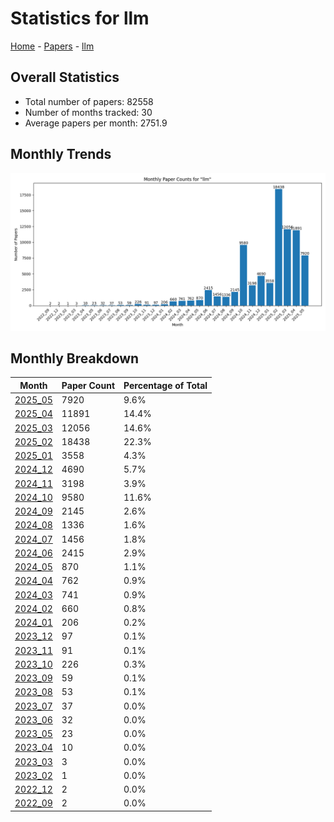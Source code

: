 # Statistics for llm

[Home](https://arxcompass.github.io) - [Papers](https://arxcompass.github.io/papers) - [llm](https://arxcompass.github.io/papers/llm)

## Overall Statistics

- Total number of papers: 82558
- Number of months tracked: 30
- Average papers per month: 2751.9

## Monthly Trends

![Monthly Paper Counts](monthly_stats.png)

## Monthly Breakdown

| Month | Paper Count | Percentage of Total |
| --- | --- | --- |
| [2025_05](./2025_05/papers_1.md) | 7920 | 9.6% |
| [2025_04](./2025_04/papers_1.md) | 11891 | 14.4% |
| [2025_03](./2025_03/papers_1.md) | 12056 | 14.6% |
| [2025_02](./2025_02/papers_1.md) | 18438 | 22.3% |
| [2025_01](./2025_01/papers_1.md) | 3558 | 4.3% |
| [2024_12](./2024_12/papers_1.md) | 4690 | 5.7% |
| [2024_11](./2024_11/papers_1.md) | 3198 | 3.9% |
| [2024_10](./2024_10/papers_1.md) | 9580 | 11.6% |
| [2024_09](./2024_09/papers_1.md) | 2145 | 2.6% |
| [2024_08](./2024_08/papers_1.md) | 1336 | 1.6% |
| [2024_07](./2024_07/papers_1.md) | 1456 | 1.8% |
| [2024_06](./2024_06/papers_1.md) | 2415 | 2.9% |
| [2024_05](./2024_05/papers_1.md) | 870 | 1.1% |
| [2024_04](./2024_04/papers_1.md) | 762 | 0.9% |
| [2024_03](./2024_03/papers_1.md) | 741 | 0.9% |
| [2024_02](./2024_02/papers_1.md) | 660 | 0.8% |
| [2024_01](./2024_01/papers_1.md) | 206 | 0.2% |
| [2023_12](./2023_12/papers_1.md) | 97 | 0.1% |
| [2023_11](./2023_11/papers_1.md) | 91 | 0.1% |
| [2023_10](./2023_10/papers_1.md) | 226 | 0.3% |
| [2023_09](./2023_09/papers_1.md) | 59 | 0.1% |
| [2023_08](./2023_08/papers_1.md) | 53 | 0.1% |
| [2023_07](./2023_07/papers_1.md) | 37 | 0.0% |
| [2023_06](./2023_06/papers_1.md) | 32 | 0.0% |
| [2023_05](./2023_05/papers_1.md) | 23 | 0.0% |
| [2023_04](./2023_04/papers_1.md) | 10 | 0.0% |
| [2023_03](./2023_03/papers_1.md) | 3 | 0.0% |
| [2023_02](./2023_02/papers_1.md) | 1 | 0.0% |
| [2022_12](./2022_12/papers_1.md) | 2 | 0.0% |
| [2022_09](./2022_09/papers_1.md) | 2 | 0.0% |
